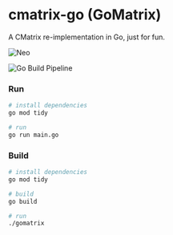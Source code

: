 # cmatrix-go (GoMatrix)
A CMatrix re-implementation in Go, just for fun.

![Neo](https://media.giphy.com/media/MC6eSuC3yypCU/giphy.gif)


![Go Build Pipeline](https://github.com/ioasjfopas/cmatrix-go/actions/workflows/go.yml/badge.svg)

### Run

```sh
# install dependencies
go mod tidy

# run
go run main.go
```

### Build 

```sh
# install dependencies
go mod tidy

# build
go build

# run
./gomatrix
```
